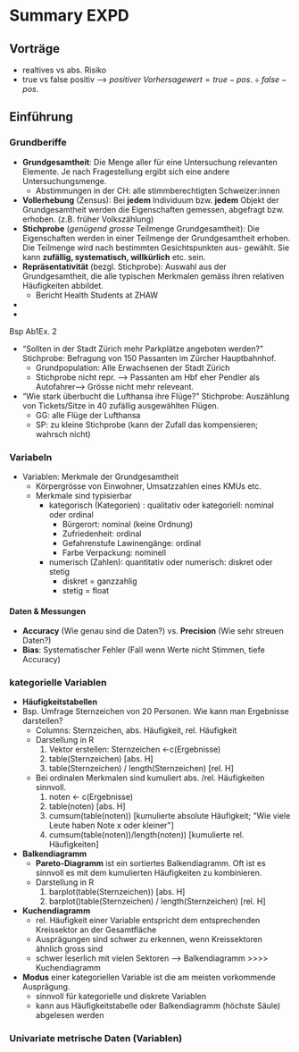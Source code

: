 
#  Summary EXPD
## Vorträge
- realtives vs abs. Risiko
- true vs false positiv  -->  $positiver\ Vorhersagewert = true-pos. \div false-pos.$
## Einführung
### Grundberiffe
- **Grundgesamtheit**: Die Menge aller für eine Untersuchung relevanten Elemente. Je nach
Fragestellung ergibt sich eine andere Untersuchungsmenge.
	- Abstimmungen in der CH: alle stimmberechtigten Schweizer:innen
- **Vollerhebung** (Zensus): Bei **jedem** Individuum bzw. **jedem** Objekt der Grundgesamtheit werden
die Eigenschaften gemessen, abgefragt bzw. erhoben. (z.B. früher
Volkszählung)
- **Stichprobe** (*genügend grosse* Teilmenge Grundgesamtheit): Die Eigenschaften werden in einer Teilmenge der Grundgesamtheit
erhoben. Die Teilmenge wird nach bestimmten Gesichtspunkten aus-
gewählt. Sie kann **zufällig, systematisch, willkürlich** etc. sein.
- **Repräsentativität** (bezgl. Stichprobe): Auswahl aus der Grundgesamtheit, die alle typischen Merkmalen gemäss ihren relativen Häufigkeiten abbildet.
	- Bericht Health Students at ZHAW
- 
- 
Bsp Ab1Ex. 2
- “Sollten in der Stadt Zürich mehr Parkplätze angeboten werden?” Stichprobe: Befragung von 150 Passanten im Zürcher Hauptbahnhof.
	- Grundpopulation: Alle Erwachsenen der Stadt Zürich
	- Stichprobe nicht repr. --> Passanten am Hbf eher Pendler als Autofahrer--> Grösse nicht mehr releveant.
- “Wie stark überbucht die Lufthansa ihre Flüge?” Stichprobe: Auszählung von Tickets/Sitze in 40 zufällig ausgewählten Flügen.
	- GG: alle Flüge der Lufthansa
	- SP: zu kleine Stichprobe (kann der Zufall das kompensieren; wahrsch nicht)

### Variabeln
- Variablen: Merkmale der Grundgesamtheit
	- Körpergrösse von Einwohner, Umsatzzahlen eines KMUs etc.
	- Merkmale sind typisierbar
		- kategorisch (Kategorien) : qualitativ oder kategoriell: nominal oder ordinal
			- Bürgerort: nominal (keine Ordnung)
			- Zufriedenheit: ordinal
			- Gefahrenstufe Lawinengänge: ordinal
			- Farbe Verpackung: nominell
		- numerisch (Zahlen): quantitativ oder numerisch: diskret oder stetig 
			- diskret = ganzzahlig
			- stetig = float
	
#### Daten & Messungen
- **Accuracy** (Wie genau sind die Daten?) vs. **Precision** (Wie sehr streuen Daten?)
- **Bias**: Systematischer Fehler (Fall wenn Werte nicht Stimmen, tiefe Accuracy)

### kategorielle Variablen
- **Häufigkeitstabellen**
- Bsp. Umfrage Sternzeichen von 20 Personen. Wie kann man Ergebnisse darstellen?
	- Columns: Sternzeichen, abs. Häufigkeit, rel. Häufigkeit
	- Darstellung in R
		1. Vektor erstellen: Sternzeichen <-c(Ergebnisse)
		2. table(Sternzeichen) [abs. H]
		3. table(Sternzeichen) / length(Sternzeichen) [rel. H] 
	- Bei ordinalen Merkmalen sind kumuliert abs. /rel. Häufigkeiten sinnvoll. 
		1. noten <- c(Ergebnisse)
		2. table(noten) [abs. H]
		3. cumsum(table(noten)) [kumulierte absolute Häufigkeit; "Wie viele Leute haben Note x oder kleiner"]
		4. cumsum(table(noten))/length(noten)) [kumulierte rel. Häufigkeiten]
- **Balkendiagramm**
	-  **Pareto-Diagramm** ist ein sortiertes Balkendiagramm. Oft ist es sinnvoll es mit dem kumulierten Häufigkeiten zu kombinieren.
	- Darstellung in R
		1. barplot(table(Sternzeichen)) [abs. H]
		2. barplot()table(Sternzeichen) / length(Sternzeichen) [rel. H]
- **Kuchendiagramm**
	- rel. Häufigkeit einer Variable entspricht dem entsprechenden Kreissektor an der Gesamtfläche
	- Ausprägungen sind schwer zu erkennen, wenn Kreissektoren ähnlich gross sind
	- schwer leserlich mit vielen Sektoren
	--> Balkendiagramm >>>> Kuchendiagramm
- **Modus** einer kategoriellen Variable ist die am meisten vorkommende Ausprägung.
	- sinnvoll für kategorielle und diskrete Variablen
	- kann aus Häufigkeitstabelle oder Balkendiagramm (höchste Säule) abgelesen werden

### Univariate metrische Daten (Variablen)

<!--stackedit_data:
eyJoaXN0b3J5IjpbNDAzNDA3MTIwLDE2MTA2ODgyMzBdfQ==
-->